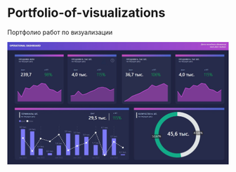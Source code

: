 # Portfolio-of-visualizations
Портфолио работ по визуализации



![Operational Dashboard](https://github.com/RenataGilmedinova/Portfolio-of-visualizations/blob/main/Operational_dashboard.jpg)
